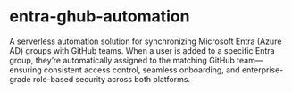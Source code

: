 # entra-ghub-automation
A serverless automation solution for synchronizing Microsoft Entra (Azure AD) groups with GitHub teams. When a user is added to a specific Entra group, they’re automatically assigned to the matching GitHub team—ensuring consistent access control, seamless onboarding, and enterprise-grade role-based security across both platforms.
